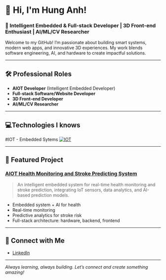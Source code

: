 # 👋 Hi, I'm Hung Anh!

### 🚀 Intelligent Embedded & Full-stack Developer | 3D Front-end Enthusiast | AI/ML/CV Researcher

Welcome to my GitHub! I’m passionate about building smart systems, modern web apps, and innovative 3D experiences. My work blends software engineering, AI, and hardware to create impactful solutions.

---

## 🛠️ Professional Roles
- **AIOT Developer** (Intelligent Embedded Developer)
- **Full-stack Software/Website Developer**
- **3D Front-end Developer**
- **AI/ML/CV Researcher**

---

## 💻Technologies I knows
#IOT - Embedded Sytems
[![IOT](https://skillicons.dev/icons?i=arduino,c,cpp,react,html,css,tailwind,threejs,nodejs,npm,vite,webpack,js,java,spring,mongodb,mysql,postgres,postman,py,anacoda,sklearn,tensorflow,kotlin,androidstudio,git,github,vscode,bash,linux,ubuntu,discord,ai,ps,figma&theme=dark)](https://skillicons.dev)


---

## 🌟 Featured Project

### [AIOT Health Monitoring and Stroke Predicting System](https://github.com/hunganh1310/-AIOT-Health-Monitoring-and-Stroke-Predicting-System)
> An intelligent embedded system for real-time health monitoring and stroke prediction, integrating IoT sensors, data analytics, and AI-based prediction models.

- Embedded system + AI for health
- Real-time monitoring
- Predictive analytics for stroke risk
- Full-stack architecture: hardware, backend, frontend

---

## 🔗 Connect with Me
- [LinkedIn](https://www.linkedin.com/in/h%C3%B9ng-anh-abbb76263/)

---

_Always learning, always building. Let’s connect and create something amazing!_
